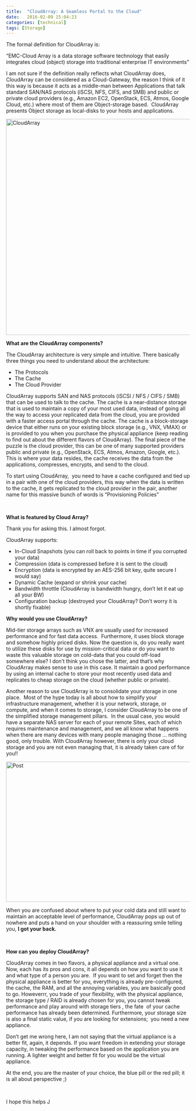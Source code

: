 ```yaml
---
title:  "CloudArray: A Seamless Portal to the Cloud"
date:   2016-02-09 15:04:23
categories: [technical]
tags: [Storage]
---
```


The formal definition for CloudArray is:

“EMC-Cloud Array is a data storage software technology that easily integrates cloud (object) storage into traditional enterprise IT environments”

I am not sure if the definition really reflects what CloudArray does, CloudArray can be considered as a Cloud-Gateway, the reason I think of it this way is because it acts as a middle-man between Applications that talk standard SAN/NAS protocols (iSCSI, NFS, CIFS, and SMB) and public or private cloud providers (e.g., Amazon EC2, OpenStack, ECS, Atmos, Google Cloud, etc.) where most of them are Object-storage based.  CloudArray presents Object storage as local-disks to your hosts and applications.
<!--more-->
<img class="alignnone size-full wp-image-335" src="https://adelzalok.files.wordpress.com/2015/11/cloudarray.png" alt="CloudArray" width="1268" height="590" />

<strong>What are the CloudArray components? </strong>

The CloudArray architecture is very simple and intuitive. There basically three things you need to understand about the architecture:
<ul>
	<li>The Protocols</li>
	<li>The Cache</li>
	<li>The Cloud Provider</li>
</ul>
CloudArray supports SAN and NAS protocols (iSCSI / NFS / CIFS / SMB) that can be used to talk to the cache. The cache is a near-distance storage that is used to maintain a copy of your most used data, instead of going all the way to access your replicated data from the cloud, you are provided with a faster access portal through the cache. The cache is a block-storage device that either runs on your existing block storage (e.g., VNX, VMAX) or is provided to you when you purchase the physical appliance (keep reading to find out about the different flavors of CloudArray). The final piece of the puzzle is the cloud provider, this can be one of many supported providers public and private (e.g., OpenStack, ECS, Atmos, Amazon, Google, etc.). This is where your data resides, the cache receives the data from the applications, compresses, encrypts, and send to the cloud.

To start using CloudArray,  you need to have a cache configured and tied up in a pair with one of the cloud providers, this way when the data is written to the cache, it gets replicated to the cloud provider in the pair, another name for this massive bunch of words is “Provisioning Policies”

 

<strong>What is featured by Cloud Array? </strong>

Thank you for asking this. I almost forgot.

CloudArray supports:
<ul>
	<li>In-Cloud Snapshots (you can roll back to points in time if you corrupted your data)</li>
	<li>Compression (data is compressed before it is sent to the cloud)</li>
	<li>Encryption (data is encrypted by an AES-256 bit key, quite secure I would say)</li>
	<li>Dynamic Cache (expand or shrink your cache)</li>
	<li>Bandwidth throttle (CloudArray is bandwidth hungry, don’t let it eat up all your BW)</li>
	<li>Configuration backup (destroyed your CloudArray? Don’t worry it is shortly fixable)</li>
</ul>
<strong>Why would you use CloudArray? </strong>

Mid-tier storage arrays such as VNX are usually used for increased performance and for fast data access.  Furthermore, it uses block storage and somehow highly priced disks. Now the question is, do you really want to utilize these disks for use by mission-critical data or do you want to waste this valuable storage on cold-data that you could off-load somewhere else? I don’t think you chose the latter, and that’s why CloudArray makes sense to use in this case. It maintain a good performance by using an internal cache to store your most recently used data and replicates to cheap storage on the cloud (whether public or private).

Another reason to use CloudArray is to consolidate your storage in one place.  Most of the hype today is all about how to simplify your infrastructure management, whether it is your network, storage, or compute, and when it comes to storage, I consider CloudArray to be one of the simplified storage management pillars.  In the usual case, you would have a separate NAS server for each of your remote Sites, each of which requires maintenance and management, and we all know what happens when there are many devices with many people managing those … nothing good, only trouble. With CloudArray however, there is only your cloud storage and you are not even managing that, it is already taken care of for you!!

<img class="alignnone size-full wp-image-336" src="https://adelzalok.files.wordpress.com/2015/11/post.png" alt="Post" width="974" height="383" />

When you are confused about where to put your cold data and still want to maintain an acceptable level of performance, CloudArray pops up out of nowhere and puts a hand on your shoulder with a reassuring smile telling you, <strong>I got your back.</strong>

 

<strong>How can you deploy CloudArray? </strong>

CloudArray comes in two flavors, a physical appliance and a virtual one.  Now, each has its pros and cons, it all depends on how you want to use it and what type of a person you are.  If you want to set and forget then the physical appliance is better for you, everything is already pre-configured, the cache, the RAM, and all the annoying variables, you are basically good to go. Howeverrr, you trade of your flexibility, with the physical appliance, the storage type / RAID is already chosen for you, you cannot tweak performance and play around with storage tiers , the fate  of your cache performance has already been determined. Furthermore, your storage size is also a final static value, if you are looking for extensions;  you need a new appliance.

Don’t get me wrong here, I am not saying that the virtual appliance is a better fit, again, it depends. If you want freedom in extending your storage capacity, in tweaking the performance based on the application you are running. A lighter weight and better fit for you would be the virtual appliance.

At the end, you are the master of your choice, the blue pill or the red pill; it is all about perspective ;)

 

I hope this helps J
